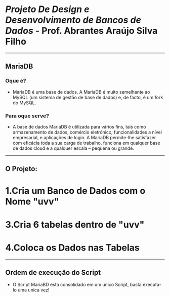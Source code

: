# ***Projeto De Design e Desenvolvimento de Bancos de Dados*** - Prof. Abrantes Araújo Silva Filho 
---
## MariaDB
### Oque é?
- MariaDB é uma base de dados. A MariaDB é muito semelhante ao MySQL (um sistema de gestão de base de dados) e, de facto, é um fork do MySQL. 
### Para oque serve?
- A base de dados MariaDB é utilizada para vários fins, tais como armazenamento de dados, comércio eletrónico, funcionalidades a nível empresarial, e aplicações de login. A MariaDB permite-lhe satisfazer com eficácia toda a sua carga de trabalho, funciona em qualquer base de dados cloud e a qualquer escala – pequena ou grande. 
---
## O Projeto:
# 1.Cria um Banco de Dados com o Nome "uvv"
# 3.Cria 6 tabelas dentro de "uvv"
# 4.Coloca os Dados nas Tabelas
---
## Ordem de execução do Script 
- O Script MariaBD está consolidado em um unico Script, basta executa-lo uma unica vez!
